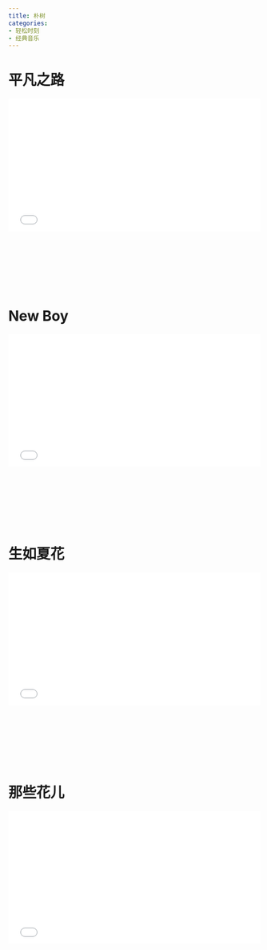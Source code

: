 ```yaml
---
title: 朴树
categories: 
- 轻松时刻
- 经典音乐
---
```


# 平凡之路

<div style="position: relative; width: 100%; height: 0; padding-bottom: 75%;">
<iframe src="//player.bilibili.com/player.html?aid=593083730&bvid=BV1eq4y1y7KD&cid=482153446&page=1&high_quality=1&danmaku=0" scrolling="no" border="0" frameborder="no" framespacing="0" allowfullscreen="true" style="position: absolute; width: 100%; height: 70%; Left: 0; top: 0;"></iframe></div>


# New Boy

<div style="position: relative; width: 100%; height: 0; padding-bottom: 75%;">
<iframe src="//player.bilibili.com/player.html?aid=335841908&bvid=BV18R4y1n78f&cid=415729064&page=1&high_quality=1&danmaku=0" scrolling="no" border="0" frameborder="no" framespacing="0" allowfullscreen="true" style="position: absolute; width: 100%; height: 70%; Left: 0; top: 0;"></iframe></div>

# 生如夏花

<div style="position: relative; width: 100%; height: 0; padding-bottom: 75%;">
<iframe src="//player.bilibili.com/player.html?aid=30958792&bvid=BV1vW411o7WV&cid=54061352&page=1&high_quality=1&danmaku=0" scrolling="no" border="0" frameborder="no" framespacing="0" allowfullscreen="true" style="position: absolute; width: 100%; height: 70%; Left: 0; top: 0;"></iframe></div>

# 那些花儿

<div style="position: relative; width: 100%; height: 0; padding-bottom: 75%;">
<iframe src="//player.bilibili.com/player.html?aid=3365756&bvid=BV1Fs411o7bo&cid=5327631&page=1&high_quality=1&danmaku=0" scrolling="no" border="0" frameborder="no" framespacing="0" allowfullscreen="true" style="position: absolute; width: 100%; height: 70%; Left: 0; top: 0;"></iframe></div>